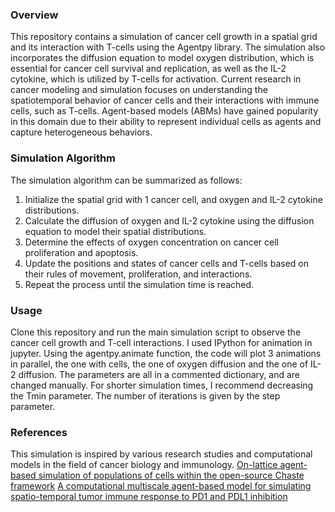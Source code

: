 ### Overview
This repository contains a simulation of cancer cell growth in a spatial grid and its interaction with T-cells using the Agentpy library. The simulation also incorporates the diffusion equation to model oxygen distribution, which is essential for cancer cell survival and replication, as well as the IL-2 cytokine, which is utilized by T-cells for activation.
Current research in cancer modeling and simulation focuses on understanding the spatiotemporal behavior of cancer cells and their interactions with immune cells, such as T-cells. Agent-based models (ABMs) have gained popularity in this domain due to their ability to represent individual cells as agents and capture heterogeneous behaviors. 

### Simulation Algorithm
The simulation algorithm can be summarized as follows:

1. Initialize the spatial grid with 1 cancer cell, and oxygen and IL-2 cytokine distributions.
2. Calculate the diffusion of oxygen and IL-2 cytokine using the diffusion equation to model their spatial distributions.
3. Determine the effects of oxygen concentration on cancer cell proliferation and apoptosis.
4. Update the positions and states of cancer cells and T-cells based on their rules of movement, proliferation, and interactions.
5. Repeat the process until the simulation time is reached.

### Usage
Clone this repository and run the main simulation script to observe the cancer cell growth and T-cell interactions. 
I used IPython for animation in jupyter.
Using the agentpy.animate function, the code will plot 3 animations in parallel, the one with cells, the one of oxygen diffusion and the one of IL-2 diffusion.
The parameters are all in a commented dictionary, and are changed manually.
For shorter simulation times, I recommend decreasing the Tmin parameter.
The number of iterations is given by the step parameter.

### References
This simulation is inspired by various research studies and computational models in the field of cancer biology and immunology. 
[On-lattice agent-based simulation of populations of cells within the open-source Chaste framework](https://royalsocietypublishing.org/doi/full/10.1098/rsfs.2012.0081)
[A computational multiscale agent-based model for simulating spatio-temporal tumor immune response to PD1 and PDL1 inhibition](https://royalsocietypublishing.org/doi/full/10.1098/rsif.2017.0320#RSIF20170320F2)
